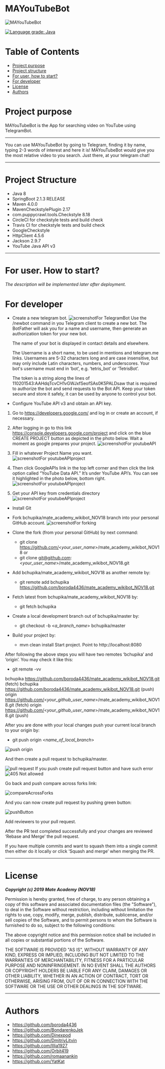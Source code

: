 # MAYouTubeBot
![MAYouTubeBot](/images/youtube_telegram.png)


[![Language grade: Java](https://img.shields.io/lgtm/grade/java/g/boroda4436/mate_academy_wikibot_NOV18.svg?logo=lgtm&logoWidth=18)](https://lgtm.com/projects/g/boroda4436/mate_academy_wikibot_NOV18/context:java)

# Table of Contents
* [Project purpose](#purpose)
* [Project structure](#structure)
* [For user, how to start?](#user-start)
* [For developer](#developer-start)
* [License](#license)
* [Authors](#authors)

# <a name="purpose"></a>Project purpose
MAYouTubeBot is the App for searching video on YouTube using TelegramBot.
<hr>
You can use MAYouTubeBot by going to Telegram, 
finding it by name, typing 2-3 words of interest and here it is! 
MAYouTubeBot would give you the most relative video to you search. Just there,
at your telegram chat!
<hr>

# <a name="structure"></a>Project Structure
* Java 8
* SpringBoot 2.1.3 RELEASE
* Maven 4.0.0
* MavenCheckstylePlugin 2.17
* com.puppycrawl.tools.Checkstyle 8.18
* CircleCI for checkstyle tests and build check
* Travis CI for checkstyle tests and build check
* GoogleCheckstyle
* HttpClient 4.5.6
* Jackson 2.9.7
* YouTube Java API v3
<hr>

# <a name="user-start"></a>For user. How to start?
*The description will be implemented later after deployment.*
 

# <a name="developer-start"></a>For developer
* Create a new telegram bot.
![screenshotFor TelegramBot](/images/telegramStart.PNG)
  Use the /newbot command in you Telegram client to create a new bot. The BotFather will ask you for a name and username, then generate an authorization token for your new bot.
  
  The name of your bot is displayed in contact details and elsewhere.
  
  The Username is a short name, to be used in mentions and telegram.me links. Usernames are 5-32 characters long and are case insensitive, but may only include Latin characters, numbers, and underscores. Your bot's username must end in ‘bot’, e.g. ‘tetris_bot’ or ‘TetrisBot’.
  
  The token is a string along the lines of 110201543:AAHdqTcvCH1vGWJxfSeofSAs0K5PALDsaw that is required to authorize the bot and send requests to the Bot API. Keep your token secure and store it safely, it can be used by anyone to control your bot. 
* Configure YouTube API v3 and obtain an API key.
1) Go to https://developers.google.com/ and log in or create an account, if necessary.
2) After logging in go to this link https://console.developers.google.com/project and click on the blue CREATE PROJECT button as depicted in the photo below. Wait a moment as google prepares your project.
![screenshotFor youtubeAPI](/images/APIimg.png)

3) Fill in whatever Project Name you want.
![screenshotFor youtubeAPIproject](/images/APIprojectName.png)

4) Then click GoogleAPIs link in the top left corner and then click the link option called “YouTube Data API.” It’s under YouTube API’s. You can see it highlighted in the photo below, bottom right.
![screenshotFor youtubeAPIproject](/images/APIchooseyutube.png)

5) Get your API key from credentials directory
![screenshotFor youtubeAPIproject](/images/APIcredentials.png)

* Install Git
* Fork bchupika/mate_academy_wikibot_NOV18 branch into your personal GitHub account. 
![screenshotFor forking](/images/Fork_2.jpg)

* Clone the fork (from your personal GitHub) by next command:
  * git clone https://github.com/<*your_user_name*>/mate_academy_wikibot_NOV18
or
  * git clone git@github.com:<*your_user_name*>/mate_academy_wikibot_NOV18.git

* Add bchupika/mate_academy_wikibot_NOV18 as another remote by:
  * git remote add bchupika https://github.com/boroda4436/mate_academy_wikibot_NOV18.git
* Fetch latest from bchupika/mate_academy_wikibot_NOV18 by:
  * git fetch bchupika 
* Create a local development branch out of bchupika/master by:
  * git checkout -b <*a_branch_name*> bchupika/master
* Build your project by: 
  * mvn clean install
Start project. Point to http://localhost:8080

After following the above steps you will have two remotes ‘bchupika’ and ‘origin’. You may check it like this: 
  * git remote -vv

bchupika https://github.com/boroda4436/mate_academy_wikibot_NOV18.git (fetch)
bchupika https://github.com/boroda4436/mate_academy_wikibot_NOV18.git (push)
origin https://github.com/<*your_github_user_name*>/mate_academy_wikibot_NOV18.git (fetch)
origin https://github.com/<*your_github_user_name*>/mate_academy_wikibot_NOV18.git (push)

After you are done with your local changes push your current local branch to your origin by:
  * git push origin <*name_of_local_branch*>

![push origin](/images/push_origin_localBranch.jpg)

And then create a pull request to bchupika/master.

![pull request](/images/OpenPullRequest.jpg) If you push create pull request button and have such error
![405 Not allowed](/images/NotAllowed.jpg)

Go back and push compare across forks link:

![compareAcrossForks](/images/CompareAcrossForks.jpg)

And you can now create pull request by pushing green button:

![pushButton](/images/pushButton.jpg)

Add reviewers to your pull request.

After the PR test completed successfully and your changes are reviewed ‘Rebase and Merge’ the pull request.

If you have multiple commits and want to squash them into a single commit then either do it locally or click ‘Squash and merge’ when merging the PR.

<hr>

# <a name="license"></a>License

***Copyright (c) 2019 Mate Academy (NOV18)***

Permission is hereby granted, free of charge, to any person obtaining a copy of this software and associated documentation files (the "Software"), to deal in the Software without restriction, including without limitation the rights to use, copy, modify, merge, publish, distribute, sublicense, and/or sell copies of the Software, and to permit persons to whom the Software is furnished to do so, subject to the following conditions:

The above copyright notice and this permission notice shall be included in all copies or substantial portions of the Software.

THE SOFTWARE IS PROVIDED "AS IS", WITHOUT WARRANTY OF ANY KIND, EXPRESS OR IMPLIED, INCLUDING BUT NOT LIMITED TO THE WARRANTIES OF MERCHANTABILITY, FITNESS FOR A PARTICULAR PURPOSE AND NONINFRINGEMENT. IN NO EVENT SHALL THE AUTHORS OR COPYRIGHT HOLDERS BE LIABLE FOR ANY CLAIM, DAMAGES OR OTHER LIABILITY, WHETHER IN AN ACTION OF CONTRACT, TORT OR OTHERWISE, ARISING FROM, OUT OF OR IN CONNECTION WITH THE SOFTWARE OR THE USE OR OTHER DEALINGS IN THE SOFTWARE.

<hr>

# <a name="authors"></a>Authors
* https://github.com/boroda4436
* https://github.com/BondarenkoJek
* https://github.com/Dinexpod
* https://github.com/DmitriyLitvin
* https://github.com/Illia1927
* https://github.com/Orbit419
* https://github.com/romaanankin
* https://github.com/YatKat
